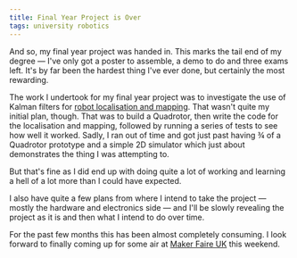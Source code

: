 ```yaml
---
title: Final Year Project is Over
tags: university robotics
---
```


And so, my final year project was handed in. This marks the tail end of my degree
&mdash; I've only got a poster to assemble, a demo to do and three exams left. It's
by far been the hardest thing I've ever done, but certainly the most rewarding.

The work I undertook for my final year project was to investigate the use of Kalman
filters for [robot localisation and mapping][slam]. That wasn't quite my initial plan, 
though. That was to build a Quadrotor, then write the code for the localisation and
mapping, followed by running a series of tests to see how well it worked. Sadly, I 
ran out of time and got just past having &frac34; of a Quadrotor prototype and a
simple 2D simulator which just about demonstrates the thing I was attempting to.

But that's fine as I did end up with doing quite a lot of working and learning a
hell of a lot more than I could have expected.

I also have quite a few plans from where I intend to take the project &mdash; mostly
the hardware and electronics side &mdash; and I'll be slowly revealing the project
as it is and then what I intend to do over time.

For the past few months this has been almost completely consuming. I look forward
to finally coming up for some air at [Maker Faire UK][makerfaire] this weekend.

[slam]: http://en.wikipedia.org/wiki/Simultaneous_localization_and_mapping
[makerfaire]: http://www.makerfaireuk.com

